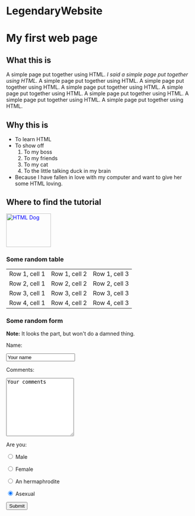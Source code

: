 # LegendaryWebsite
<!DOCTYPE html>
<html>
<style>

    p {
        color: red;
    }

    a {
        color: blue;
    }

</style>
<body>

<h1>My first web page</h1>

<h2>What this is</h2>
<p>A simple page put together using HTML. <em>I said a simple page put together using HTML.</em> A simple page put together using HTML. A simple page put together using HTML. A simple page put together using HTML. A simple page put together using HTML. A simple page put together using HTML. A simple page put together using HTML. A simple page put together using HTML.</p>

<h2>Why this is</h2>
<ul>
    <li>To learn HTML</li>
    <li>
        To show off
        <ol>
            <li>To my boss</li>
            <li>To my friends</li>
            <li>To my cat</li>
            <li>To the little talking duck in my brain</li>
        </ol>
    </li>
    <li>Because I have fallen in love with my computer and want to give her some HTML loving.</li>
</ul>

<h2>Where to find the tutorial</h2>
<p><a href="http://www.htmldog.com"><img src="http://www.htmldog.com/badge1.gif" width="120" height="90" alt="HTML Dog"></a></p>

<h3>Some random table</h3>
<table>
    <tr>
        <td>Row 1, cell 1</td>
        <td>Row 1, cell 2</td>
        <td>Row 1, cell 3</td>
    </tr>
    <tr>
        <td>Row 2, cell 1</td>
        <td>Row 2, cell 2</td>
        <td>Row 2, cell 3</td>
    </tr>
    <tr>
        <td>Row 3, cell 1</td>
        <td>Row 3, cell 2</td>
        <td>Row 3, cell 3</td>
    </tr>
    <tr>
        <td>Row 4, cell 1</td>
        <td>Row 4, cell 2</td>
        <td>Row 4, cell 3</td>
    </tr>
</table>

<h3>Some random form</h3>
<p><strong>Note:</strong> It looks the part, but won't do a damned thing.</p>

<form action="somescript.php" method="post">

<p>Name:</p>
<p><input name="name" value="Your name"></p>

<p>Comments: </p>
<p><textarea rows="10" cols="20" name="comments">Your comments</textarea></p>

<p>Are you:</p>
<p><input type="radio" name="areyou" value="male"> Male</p>
<p><input type="radio" name="areyou" value="female"> Female</p>
<p><input type="radio" name="areyou" value="hermaphrodite"> An hermaphrodite</p>
<p><input type="radio" name="areyou" value="asexual" checked> Asexual</p>

<p><input type="submit"></p>

</form>

</body>

</html>
